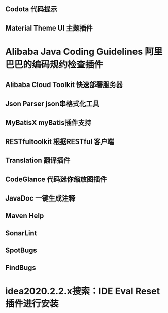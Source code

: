 ## Codota 代码提示

## Material Theme UI  主题插件

# Alibaba Java Coding Guidelines 阿里巴巴的编码规约检查插件

## Alibaba Cloud Toolkit 快速部署服务器

## Json Parser   json串格式化工具

## MyBatisX myBatis插件支持

## RESTfultoolkit 根据RESTful 客户端

## Translation 翻译插件

## CodeGlance 代码迷你缩放图插件

## JavaDoc  一键生成注释

## Maven Help

## SonarLint 

## SpotBugs

## FindBugs

# idea2020.2.2.x搜索：IDE Eval Reset插件进行安装